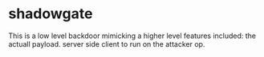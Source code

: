 # shadowgate
This is a low level backdoor mimicking a higher level
features included:
the actuall payload.
server side client to run on the attacker op.
